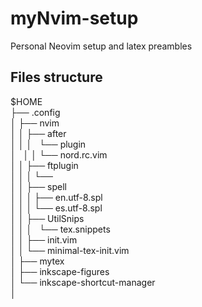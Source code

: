 
# myNvim-setup

Personal Neovim setup and latex preambles

## Files structure

$HOME  
├── .config  
│   ├── nvim  
│   │   ├── after  
│   │   │   └── plugin  
│   │   │       └── nord.rc.vim  
│   │   ├── ftplugin  
│   │   │   └──  
│   │   ├── spell  
│   │   │   ├── en.utf-8.spl  
│   │   │   └── es.utf-8.spl  
│   │   ├── UtilSnips  
│   │   │   └── tex.snippets  
│   │   ├── init.vim  
│   │   └── minimal-tex-init.vim  
│   ├── mytex  
│   ├── inkscape-figures  
│   └── inkscape-shortcut-manager  
│  
